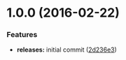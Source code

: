 <a name="1.0.0"></a>
# 1.0.0 (2016-02-22)


### Features

* **releases:** initial commit ([2d236e3](https://github.com/hypeJunction/Elgg-group_suggestions/commit/2d236e3))



